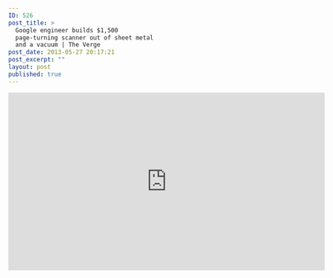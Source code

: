```yaml
---
ID: 526
post_title: >
  Google engineer builds $1,500
  page-turning scanner out of sheet metal
  and a vacuum | The Verge
post_date: 2013-05-27 20:17:21
post_excerpt: ""
layout: post
published: true
---
```

<iframe src="http://www.youtube.com/embed/4JuoOaL11bw?feature=player_embedded" height="360" width="640" allowfullscreen="" frameborder="0"></iframe>